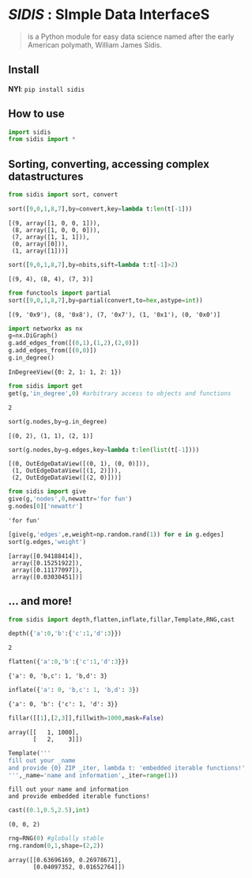 # *SIDIS* : **SI**mple **D**ata **I**nterface**S**
> is a Python module for easy data science named after the early American polymath, William James Sidis.


## Install

**NYI**: `pip install sidis`

## How to use

```python
import sidis
from sidis import *
```

## Sorting, converting, accessing complex datastructures

```python
from sidis import sort, convert
```

```python
sort([9,0,1,8,7],by=convert,key=lambda t:len(t[-1])) 
```




    [(9, array([1, 0, 0, 1])),
     (8, array([1, 0, 0, 0])),
     (7, array([1, 1, 1])),
     (0, array([0])),
     (1, array([1]))]



```python
sort([9,0,1,8,7],by=nbits,sift=lambda t:t[-1]>2)
```




    [(9, 4), (8, 4), (7, 3)]



```python
from functools import partial
sort([9,0,1,8,7],by=partial(convert,to=hex,astype=int)) 
```




    [(9, '0x9'), (8, '0x8'), (7, '0x7'), (1, '0x1'), (0, '0x0')]



```python
import networkx as nx
g=nx.DiGraph()
g.add_edges_from([(0,1),(1,2),(2,0)])
g.add_edges_from([(0,0)])
g.in_degree()
```




    InDegreeView({0: 2, 1: 1, 2: 1})



```python
from sidis import get
get(g,'in_degree',0) #arbitrary access to objects and functions
```




    2



```python
sort(g.nodes,by=g.in_degree)
```




    [(0, 2), (1, 1), (2, 1)]



```python
sort(g.nodes,by=g.edges,key=lambda t:len(list(t[-1])))
```




    [(0, OutEdgeDataView([(0, 1), (0, 0)])),
     (1, OutEdgeDataView([(1, 2)])),
     (2, OutEdgeDataView([(2, 0)]))]



```python
from sidis import give
give(g,'nodes',0,newattr='for fun')
g.nodes[0]['newattr']
```




    'for fun'



```python
[give(g,'edges',e,weight=np.random.rand(1)) for e in g.edges]
sort(g.edges,'weight')
```




    [array([0.94188414]),
     array([0.15251922]),
     array([0.11177097]),
     array([0.03030451])]



## ... and more!

```python
from sidis import depth,flatten,inflate,fillar,Template,RNG,cast
```

```python
depth({'a':0,'b':{'c':1,'d':3}})
```




    2



```python
flatten({'a':0,'b':{'c':1,'d':3}})
```




    {'a': 0, 'b,c': 1, 'b,d': 3}



```python
inflate({'a': 0, 'b,c': 1, 'b,d': 3})
```




    {'a': 0, 'b': {'c': 1, 'd': 3}}



```python
fillar([[1],[2,3]],fillwith=1000,mask=False)
```




    array([[   1, 1000],
           [   2,    3]])



```python
Template('''
fill out your _name
and provide {0} ZIP _iter, lambda t: 'embedded iterable functions!'
''',_name='name and information',_iter=range(1))
```




    fill out your name and information
    and provide embedded iterable functions! 



```python
cast((0.1,0.5,2.5),int)
```




    (0, 0, 2)



```python
rng=RNG(0) #globally stable
rng.random(0,1,shape=(2,2))
```




    array([[0.63696169, 0.26978671],
           [0.04097352, 0.01652764]])


